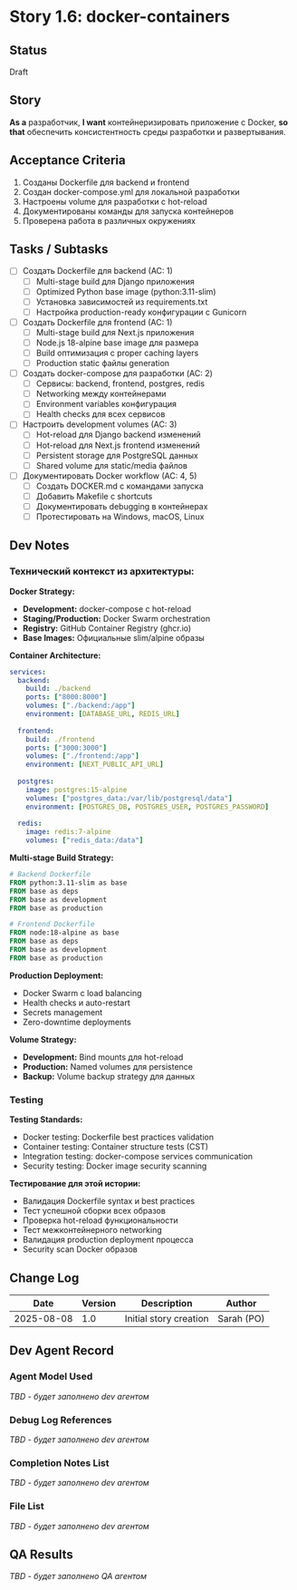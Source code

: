 # Story 1.6: docker-containers

## Status
Draft

## Story
**As a** разработчик,
**I want** контейнеризировать приложение с Docker,
**so that** обеспечить консистентность среды разработки и развертывания.

## Acceptance Criteria

1. Созданы Dockerfile для backend и frontend
2. Создан docker-compose.yml для локальной разработки
3. Настроены volume для разработки с hot-reload
4. Документированы команды для запуска контейнеров
5. Проверена работа в различных окружениях

## Tasks / Subtasks

- [ ] Создать Dockerfile для backend (AC: 1)
  - [ ] Multi-stage build для Django приложения
  - [ ] Optimized Python base image (python:3.11-slim)
  - [ ] Установка зависимостей из requirements.txt
  - [ ] Настройка production-ready конфигурации с Gunicorn

- [ ] Создать Dockerfile для frontend (AC: 1)
  - [ ] Multi-stage build для Next.js приложения
  - [ ] Node.js 18-alpine base image для размера
  - [ ] Build оптимизация с proper caching layers
  - [ ] Production static файлы generation

- [ ] Создать docker-compose для разработки (AC: 2)
  - [ ] Сервисы: backend, frontend, postgres, redis
  - [ ] Networking между контейнерами
  - [ ] Environment variables конфигурация
  - [ ] Health checks для всех сервисов

- [ ] Настроить development volumes (AC: 3)
  - [ ] Hot-reload для Django backend изменений
  - [ ] Hot-reload для Next.js frontend изменений
  - [ ] Persistent storage для PostgreSQL данных
  - [ ] Shared volume для static/media файлов

- [ ] Документировать Docker workflow (AC: 4, 5)
  - [ ] Создать DOCKER.md с командами запуска
  - [ ] Добавить Makefile с shortcuts
  - [ ] Документировать debugging в контейнерах
  - [ ] Протестировать на Windows, macOS, Linux

## Dev Notes

### Технический контекст из архитектуры:

**Docker Strategy:**
- **Development:** docker-compose с hot-reload
- **Staging/Production:** Docker Swarm orchestration
- **Registry:** GitHub Container Registry (ghcr.io)
- **Base Images:** Официальные slim/alpine образы

**Container Architecture:**
```yaml
services:
  backend:
    build: ./backend
    ports: ["8000:8000"]
    volumes: ["./backend:/app"]
    environment: [DATABASE_URL, REDIS_URL]
    
  frontend:
    build: ./frontend  
    ports: ["3000:3000"]
    volumes: ["./frontend:/app"]
    environment: [NEXT_PUBLIC_API_URL]
    
  postgres:
    image: postgres:15-alpine
    volumes: ["postgres_data:/var/lib/postgresql/data"]
    environment: [POSTGRES_DB, POSTGRES_USER, POSTGRES_PASSWORD]
    
  redis:
    image: redis:7-alpine
    volumes: ["redis_data:/data"]
```

**Multi-stage Build Strategy:**
```dockerfile
# Backend Dockerfile
FROM python:3.11-slim as base
FROM base as deps
FROM base as development  
FROM base as production

# Frontend Dockerfile
FROM node:18-alpine as base
FROM base as deps
FROM base as development
FROM base as production
```

**Production Deployment:**
- Docker Swarm с load balancing
- Health checks и auto-restart
- Secrets management
- Zero-downtime deployments

**Volume Strategy:**
- **Development:** Bind mounts для hot-reload
- **Production:** Named volumes для persistence
- **Backup:** Volume backup strategy для данных

### Testing

**Testing Standards:**
- Docker testing: Dockerfile best practices validation
- Container testing: Container structure tests (CST)
- Integration testing: docker-compose services communication
- Security testing: Docker image security scanning

**Тестирование для этой истории:**
- Валидация Dockerfile syntax и best practices
- Тест успешной сборки всех образов
- Проверка hot-reload функциональности
- Тест межконтейнерного networking
- Валидация production deployment процесса
- Security scan Docker образов

## Change Log

| Date | Version | Description | Author |
|------|---------|-------------|---------|
| 2025-08-08 | 1.0 | Initial story creation | Sarah (PO) |

## Dev Agent Record

### Agent Model Used
_TBD - будет заполнено dev агентом_

### Debug Log References  
_TBD - будет заполнено dev агентом_

### Completion Notes List
_TBD - будет заполнено dev агентом_

### File List
_TBD - будет заполнено dev агентом_

## QA Results
_TBD - будет заполнено QA агентом_